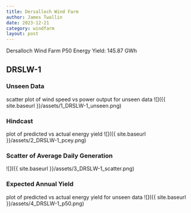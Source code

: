 ```yaml
---
title: Dersalloch Wind Farm
author: James Twallin
date: 2023-12-21
category: windfarm
layout: post
---
```

Dersalloch Wind Farm P50 Energy Yield: 145.87 GWh

DRSLW-1
-------------
### Unseen Data 
scatter plot of wind speed vs power output for unseen data
![]({{ site.baseurl }}/assets/1_DRSLW-1_unseen.png)
### Hindcast 
plot of predicted vs actual energy yield
![]({{ site.baseurl }}/assets/2_DRSLW-1_pcey.png)
### Scatter of Average Daily Generation 

![]({{ site.baseurl }}/assets/3_DRSLW-1_scatter.png)
### Expected Annual Yield 
plot of predicted vs actual energy yield for unseen data
![]({{ site.baseurl }}/assets/4_DRSLW-1_p50.png)

